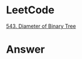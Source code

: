 # LeetCode
[543. Diameter of Binary Tree](https://leetcode.com/problems/diameter-of-binary-tree/)

# Answer
```Cpp

``` 